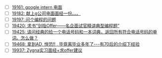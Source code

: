 - [ ] [19161: google intern 电面](http://instant.1point3acres.com/thread/19161)
- [ ] [19182: 献上g公司电面面经一份。。。](http://instant.1point3acres.com/thread/19182)
- [ ] [19197: 问个编程的问题](http://instant.1point3acres.com/thread/19197)
- [ ] [19420: 求书“剑指Offer——名企面试官精讲典型编程题”](http://instant.1point3acres.com/thread/19420)
- [ ] [19425: 请问经典的给一个电话号码和一本词典，返回所有符合电话号码的单词。怎么做？](http://instant.1point3acres.com/thread/19425)
- [ ] [19468: 拿到AD, 惶恐!! , 毕竟离毕业多年了---有70后的介绍下经验](http://instant.1point3acres.com/thread/19468)
- [ ] [19937: Zygna实习面经+求offer建议](http://instant.1point3acres.com/thread/19937)
